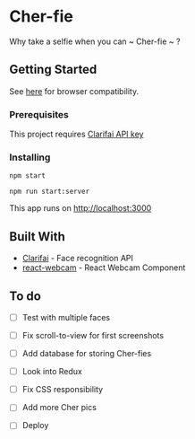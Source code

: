 
# Cher-fie

Why take a selfie when you can ~ Cher-fie ~ ?

## Getting Started

See [here](http://caniuse.com/#feat=stream) for browser compatibility.


### Prerequisites

This project requires [Clarifai API key](https://www.clarifai.com/)


### Installing

```
npm start
```

```
npm run start:server
```

This app runs on [http://localhost:3000](http://localhost:3000)


## Built With

* [Clarifai](https://www.clarifai.com/) - Face recognition API 
* [react-webcam](https://github.com/mozmorris/react-webcam) - React Webcam Component


## To do

- [ ] Test with multiple faces
- [ ] Fix scroll-to-view for first screenshots
- [ ] Add database for storing Cher-fies
- [ ] Look into Redux
- [ ] Fix CSS responsibility 
- [ ] Add more Cher pics
- [ ] Deploy 



